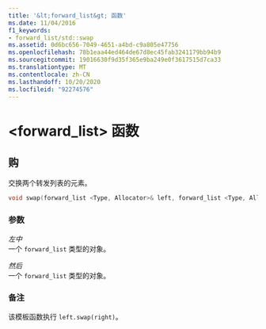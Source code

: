 ```yaml
---
title: '&lt;forward_list&gt; 函数'
ms.date: 11/04/2016
f1_keywords:
- forward_list/std::swap
ms.assetid: 0d6bc656-7049-4651-a4bd-c9a805e47756
ms.openlocfilehash: 78b1eaa44ed464de67d8ec45fab3241179bb94b9
ms.sourcegitcommit: 19016630f9d35f365e9ba249e0f3617515d7ca33
ms.translationtype: MT
ms.contentlocale: zh-CN
ms.lasthandoff: 10/20/2020
ms.locfileid: "92274576"
---
```

# <a name="ltforward_listgt-functions"></a>&lt;forward_list&gt; 函数

## <a name="swap"></a><a name="swap"></a> 购

交换两个转发列表的元素。

```cpp
void swap(forward_list <Type, Allocator>& left, forward_list <Type, Allocator>& right);
```

### <a name="parameters"></a>参数

*左中*\
一个 `forward_list` 类型的对象。

*然后*\
一个 `forward_list` 类型的对象。

### <a name="remarks"></a>备注

该模板函数执行 `left.swap(right)`。
